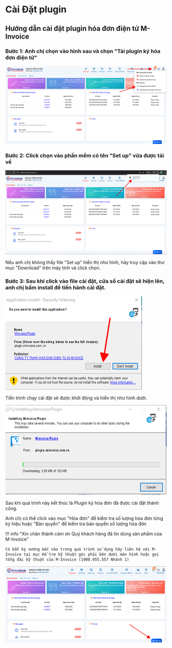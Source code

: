 # **Cài Đặt plugin**

## **Hướng dẫn cài đặt plugin hóa đơn điện tử M-Invoice**

### **Bước 1: Anh chị chọn vào hình sau và chọn "Tải plugin ký hóa đơn điện tử"**

![Hình 1](../../assets/images/invoice1/1.0_plugin_1.png)

### **Bước 2: Click chọn vào phần mềm có tên "Set up" vừa được tải về**

![Hình 1](../../assets/images/invoice1/1.0_plugin_2.png)

Nếu anh chị không thấy file "Set up" hiển thị như hình, hãy truy cập vào thư mục "Download" trên máy tính và click chọn.

### **Bước 3: Sau khi click vào file cài đặt, cửa sổ cài đặt sẽ hiện lên, anh chị bấm install để tiến hành cài đặt.**

![Hình 1](../../assets/images/invoice1/1.0_plugin_3.png)

Tiến trình chạy cài đặt sẽ được khởi động và hiển thị như hình dưới.

![Hình 1](../../assets/images/invoice1/1.0_plugin_4.png)

Sau khi quá trình này kết thúc là Plugin ký hóa đơn đã được cài đặt thành công.

Anh chị có thể click vào mục "Hóa đơn" để kiểm tra số lượng hóa đơn từng ký hiệu hoặc "Bản quyền" để kiểm tra bản quyền số lượng hóa đơn

!!! info "Xin chân thành cảm ơn Quý khách hàng đã tin dùng sản phẩm của M-Invoice"

    Có bất kỳ vướng mắc nào trong quá trình sử dụng hãy liên hệ với M-Invoice tại mục Hỗ trợ kỹ thuật góc phải bên dưới màn hình hoặc gọi tổng đài kỹ thuật của M-Invoice (1900.955.557 Nhánh 1)

![Hình 5](../../assets/images/invoice1/1.0_suaTienBangTay_5.png)
